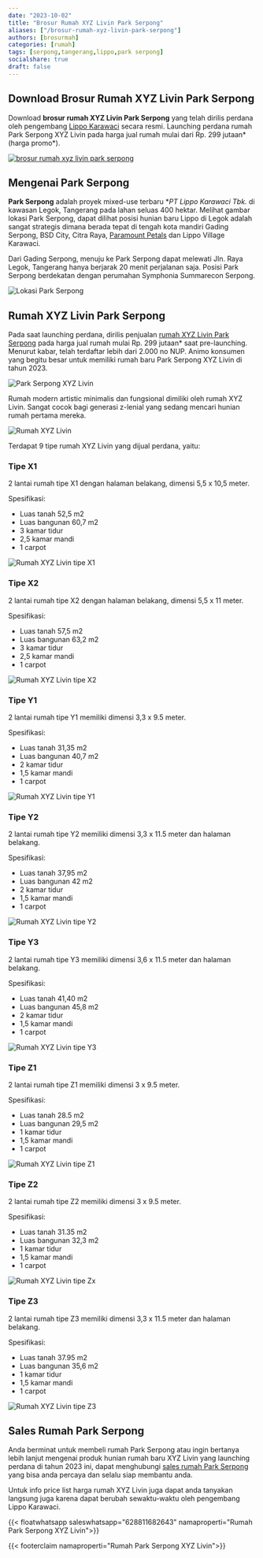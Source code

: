 ```yaml
---
date: "2023-10-02"
title: "Brosur Rumah XYZ Livin Park Serpong"
aliases: ["/brosur-rumah-xyz-livin-park-serpong"]
authors: [brosurmah]
categories: [rumah]
tags: [serpong,tangerang,lippo,park serpong]
socialshare: true
draft: false
---
```


## Download Brosur Rumah XYZ Livin Park Serpong
Download **brosur rumah XYZ Livin Park Serpong** yang telah dirilis perdana oleh pengembang [Lippo Karawaci](https://www.lippokarawaci.co.id//#?) secara resmi. Launching perdana rumah Park Serpong XYZ Livin pada harga jual rumah mulai dari Rp. 299 jutaan* (harga promo*).

[![brosur rumah xyz livin park serpong](brosur-rumah-xyz-livin-park-serpong.webp)](https://drive.google.com/drive/folders/1WafL0Nbrf9R1g5o5QvkRF3bay48_F_so?usp=drive_link#?)

## Mengenai Park Serpong
**Park Serpong** adalah proyek mixed-use terbaru **PT Lippo Karawaci Tbk.* di kawasan Legok, Tangerang pada lahan seluas 400 hektar. Melihat gambar lokasi Park Serpong, dapat dilihat posisi hunian baru Lippo di Legok adalah sangat strategis dimana berada tepat di tengah kota mandiri Gading Serpong, BSD City, Citra Raya, [Paramount Petals](https://paramount-petal.com) dan Lippo Village Karawaci.

Dari Gading Serpong, menuju ke Park Serpong dapat melewati Jln. Raya Legok, Tangerang hanya berjarak 20 menit perjalanan saja. Posisi Park Serpong berdekatan dengan perumahan Symphonia Summarecon Serpong.

![Lokasi Park Serpong](lokasi-park-serpong.webp)

## Rumah XYZ Livin Park Serpong

Pada saat launching perdana, dirilis penjualan [rumah XYZ Livin Park Serpong](https://park-serpong.id/portfolio/xyz-livin-park-serpong/) pada harga jual rumah mulai Rp. 299 jutaan* saat pre-launching. Menurut kabar, telah terdaftar lebih dari 2.000 no NUP. Animo konsumen yang begitu besar untuk memiliki rumah baru Park Serpong XYZ Livin di tahun 2023.

![Park Serpong XYZ Livin](park-serpong-xyz-livin.webp)

Rumah modern artistic minimalis dan fungsional dimiliki oleh rumah XYZ Livin. Sangat cocok bagi generasi z-lenial yang sedang mencari hunian rumah pertama mereka.

![Rumah XYZ Livin](rumah-park-serpong-xyz-livin.webp)

Terdapat 9 tipe rumah XYZ Livin yang dijual perdana, yaitu:

### Tipe X1
2 lantai rumah tipe X1 dengan halaman belakang, dimensi 5,5 x 10,5 meter.

Spesifikasi:
- Luas tanah 52,5 m2
- Luas bangunan 60,7 m2
- 3 kamar tidur
- 2,5 kamar mandi
- 1 carpot

![Rumah XYZ Livin tipe X1](denah-rumah-xyz-livin-park-serpong-x1.webp)

### Tipe X2
2 lantai rumah tipe X2 dengan halaman belakang, dimensi 5,5 x 11 meter.

Spesifikasi:
- Luas tanah 57,5 m2
- Luas bangunan 63,2 m2
- 3 kamar tidur
- 2,5 kamar mandi
- 1 carpot

![Rumah XYZ Livin tipe X2](denah-rumah-xyz-livin-park-serpong-x2.webp)

### Tipe Y1
2 lantai rumah tipe Y1 memiliki dimensi 3,3 x 9.5 meter.

Spesifikasi:
- Luas tanah 31,35 m2
- Luas bangunan 40,7 m2
- 2 kamar tidur
- 1,5 kamar mandi
- 1 carpot

![Rumah XYZ Livin tipe Y1](denah-rumah-xyz-livin-park-serpong-y1.webp)

### Tipe Y2
2 lantai rumah tipe Y2 memiliki dimensi 3,3 x 11.5 meter dan halaman belakang.

Spesifikasi:
- Luas tanah 37,95 m2
- Luas bangunan 42 m2
- 2 kamar tidur
- 1,5 kamar mandi
- 1 carpot

![Rumah XYZ Livin tipe Y2](denah-rumah-xyz-livin-park-serpong-y2.webp)

### Tipe Y3
2 lantai rumah tipe Y3 memiliki dimensi 3,6 x 11.5 meter dan halaman belakang.

Spesifikasi:
- Luas tanah 41,40 m2
- Luas bangunan 45,8 m2
- 2 kamar tidur
- 1,5 kamar mandi
- 1 carpot

![Rumah XYZ Livin tipe Y3](denah-rumah-xyz-livin-park-serpong-y3.webp)

### Tipe Z1
2 lantai rumah tipe Z1 memiliki dimensi 3 x 9.5 meter.

Spesifikasi:
- Luas tanah 28.5 m2
- Luas bangunan 29,5 m2
- 1 kamar tidur
- 1,5 kamar mandi
- 1 carpot

![Rumah XYZ Livin tipe Z1](denah-rumah-xyz-livin-park-serpong-z1.webp)

### Tipe Z2
2 lantai rumah tipe Z2 memiliki dimensi 3 x 9.5 meter.

Spesifikasi:
- Luas tanah 31.35 m2
- Luas bangunan 32,3 m2
- 1 kamar tidur
- 1,5 kamar mandi
- 1 carpot

![Rumah XYZ Livin tipe Zx](denah-rumah-xyz-livin-park-serpong-z2.webp)

### Tipe Z3
2 lantai rumah tipe Z3 memiliki dimensi 3,3 x 11.5 meter dan halaman belakang.

Spesifikasi:
- Luas tanah 37.95 m2
- Luas bangunan 35,6 m2
- 1 kamar tidur
- 1,5 kamar mandi
- 1 carpot

![Rumah XYZ Livin tipe Z3](denah-rumah-xyz-livin-park-serpong-z3.webp)


## Sales Rumah Park Serpong
Anda berminat untuk membeli rumah Park Serpong atau ingin bertanya lebih lanjut mengenai produk hunian rumah baru XYZ Livin yang launching perdana di tahun 2023 ini, dapat menghubungi [sales rumah Park Serpong](https://park-serpong.id/hubungi-kami/) yang bisa anda percaya dan selalu siap membantu anda.

Untuk info price list harga rumah XYZ Livin juga dapat anda tanyakan langsung juga karena dapat berubah sewaktu-waktu oleh pengembang Lippo Karawaci.

{{< floatwhatsapp saleswhatsapp="628811682643" namaproperti="Rumah Park Serpong XYZ Livin">}}

{{< footerclaim namaproperti="Rumah Park Serpong XYZ Livin">}}